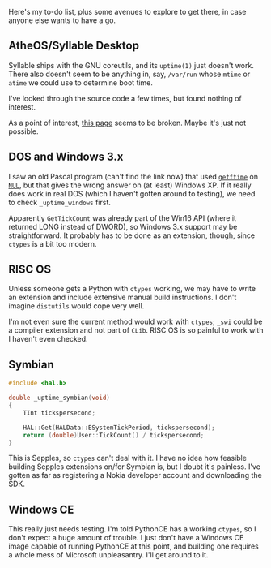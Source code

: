 Here's my to-do list, plus some avenues to explore to get there, in case
anyone else wants to have a go.


## AtheOS/Syllable Desktop

Syllable ships with the GNU coreutils, and its `uptime(1)` just doesn't work.
There also doesn't seem to be anything in, say, `/var/run` whose `mtime` or
`atime` we could use to determine boot time.

I've looked through the source code a few times, but found nothing of interest.

As a point of interest, [this page](http://atheos.syllable.org/uptime.php3.html)
seems to be broken. Maybe it's just not possible.


## DOS and Windows 3.x

I saw an old Pascal program (can't find the link now) that used
[`getftime`](http://www.delorie.com/djgpp/doc/libc/libc_394.html) on
[`NUL`](http://en.wikipedia.org/wiki/NUL:), but that gives the wrong answer on
(at least) Windows XP. If it really does work in real DOS (which I haven't
gotten around to testing), we need to check `_uptime_windows` first.

Apparently `GetTickCount` was already part of the Win16 API (where it returned
LONG instead of DWORD), so Windows 3.x support may be straightforward. It
probably has to be done as an extension, though, since `ctypes` is a bit too
modern.


## RISC OS

Unless someone gets a Python with `ctypes` working, we may have to write an
extension and include extensive manual build instructions. I don't imagine
`distutils` would cope very well.

I'm not even sure the current method would work with `ctypes`; `_swi` could be
a compiler extension and not part of `CLib`. RISC OS is so painful to work with
I haven't even checked.


## Symbian

```cpp
#include <hal.h>

double _uptime_symbian(void)
{
    TInt tickspersecond;

    HAL::Get(HALData::ESystemTickPeriod, tickspersecond);
    return (double)User::TickCount() / tickspersecond;
}
```

This is Sepples, so `ctypes` can't deal with it. I have no idea how feasible
building Sepples extensions on/for Symbian is, but I doubt it's painless. I've
gotten as far as registering a Nokia developer account and downloading the SDK.


## Windows CE

This really just needs testing. I'm told PythonCE has a working `ctypes`, so I
don't expect a huge amount of trouble. I just don't have a Windows CE image
capable of running PythonCE at this point, and building one requires a whole
mess of Microsoft unpleasantry. I'll get around to it.
